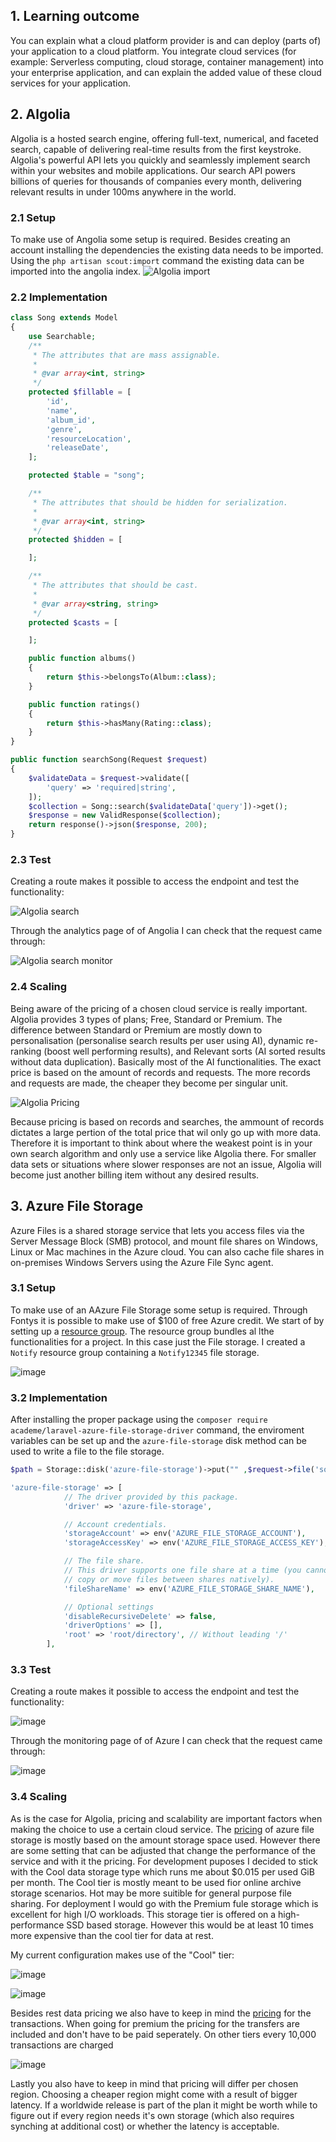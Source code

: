 ## 1. Learning outcome
You can explain what a cloud platform provider is and can deploy (parts of) your application to a cloud platform. You integrate cloud services (for example: Serverless computing, cloud storage, container management) into your enterprise application, and can explain the added value of these cloud services for your application.

## 2. Algolia 
Algolia is a hosted search engine, offering full-text, numerical, and faceted search, capable of delivering real-time results from the first keystroke. Algolia's powerful API lets you quickly and seamlessly implement search within your websites and mobile applications. Our search API powers billions of queries for thousands of companies every month, delivering relevant results in under 100ms anywhere in the world.

### 2.1 Setup
To make use of Angolia some setup is required. Besides creating an account installing the dependencies the existing data needs to be imported. Using the `php artisan scout:import` command the existing data can be imported into the angolia index.
![Algolia import](https://user-images.githubusercontent.com/46562627/173346236-d1e881ee-92a8-49c9-bd4a-63b28b52c471.PNG)


### 2.2 Implementation
```php
class Song extends Model
{
    use Searchable;
    /**
     * The attributes that are mass assignable.
     *
     * @var array<int, string>
     */
    protected $fillable = [
        'id',
        'name',
        'album_id',
        'genre',
        'resourceLocation',
        'releaseDate',
    ];

    protected $table = "song";

    /**
     * The attributes that should be hidden for serialization.
     *
     * @var array<int, string>
     */
    protected $hidden = [

    ];

    /**
     * The attributes that should be cast.
     *
     * @var array<string, string>
     */
    protected $casts = [

    ];

    public function albums()
    {
        return $this->belongsTo(Album::class);
    }

    public function ratings()
    {
        return $this->hasMany(Rating::class);
    }
}
```

```php
public function searchSong(Request $request)
{
    $validateData = $request->validate([
        'query' => 'required|string',
    ]);
    $collection = Song::search($validateData['query'])->get();
    $response = new ValidResponse($collection);
    return response()->json($response, 200);
}
```

### 2.3 Test
Creating a route makes it possible to access the endpoint and test the functionality:

![Algolia search](https://user-images.githubusercontent.com/46562627/173346568-5e4a1f00-eac8-4fc2-9581-790c2c43d151.PNG)

Through the analytics page of of Angolia I can check that the request came through:

![Algolia search monitor](https://user-images.githubusercontent.com/46562627/173346753-bda1da85-ece7-43a3-a7c8-461c858acb0a.PNG)

### 2.4 Scaling
Being aware of the pricing of a chosen cloud service is really important. Algolia provides 3 types of plans; Free, Standard or Premium. The difference between Standard or Premium are mostly down to personalisation (personalise search results per user using AI), dynamic re-ranking (boost well performing results), and Relevant sorts (AI sorted results without data duplication). Basically most of the AI functionalities.
The exact price is based on the amount of records and requests. The more records and requests are made, the cheaper they become per singular unit. 

![Algolia Pricing](https://user-images.githubusercontent.com/46562627/173388317-052067ff-f1b2-47cc-a382-6d35f9856c57.PNG)

Because pricing is based on records and searches, the ammount of records dictates a large pertion of the total price that wil only go up with more data. Therefore it is important to think about where the weakest point is in your own search algorithm and only use a service like Algolia there. For smaller data sets or situations where slower responses are not an issue, Algolia will become just another billing item without any desired results.

## 3. Azure File Storage 
Azure Files is a shared storage service that lets you access files via the Server Message Block (SMB) protocol, and mount file shares on Windows, Linux or Mac machines in the Azure cloud. You can also cache file shares in on-premises Windows Servers using the Azure File Sync agent.

### 3.1 Setup
To make use of an AAzure File Storage some setup is required. Through Fontys it is possible to make use of $100 of free Azure credit.
We start of by setting up a [resource group](https://docs.microsoft.com/nl-nl/azure/azure-resource-manager/management/manage-resource-groups-portal). The resource group bundles al lthe functionalities for a project. In this case just the File storage. I created a `Notify` resource group containing a `Notify12345` file storage.

![image](https://user-images.githubusercontent.com/46562627/174435514-2092d7fd-5de9-425d-b7d1-0db5771c1b79.png)

### 3.2 Implementation
After installing the proper package using the `composer require academe/laravel-azure-file-storage-driver` command, the enviroment variables can be set up and the `azure-file-storage` disk method can be used to write a file to the file storage.

```php
$path = Storage::disk('azure-file-storage')->put("" ,$request->file('song'));
```

```php
'azure-file-storage' => [
            // The driver provided by this package.
            'driver' => 'azure-file-storage',

            // Account credentials.
            'storageAccount' => env('AZURE_FILE_STORAGE_ACCOUNT'),
            'storageAccessKey' => env('AZURE_FILE_STORAGE_ACCESS_KEY'),

            // The file share.
            // This driver supports one file share at a time (you cannot
            // copy or move files between shares natively).
            'fileShareName' => env('AZURE_FILE_STORAGE_SHARE_NAME'),

            // Optional settings
            'disableRecursiveDelete' => false,
            'driverOptions' => [],
            'root' => 'root/directory', // Without leading '/'
        ],
```

### 3.3 Test
Creating a route makes it possible to access the endpoint and test the functionality:

![image](https://user-images.githubusercontent.com/46562627/174436503-371fd0e3-78c2-40db-a383-0ef107796937.png)

Through the monitoring page of of Azure I can check that the request came through:

![image](https://user-images.githubusercontent.com/46562627/174436581-e96310d5-adf0-4606-8881-43765259bce3.png)

### 3.4 Scaling
As is the case for Algolia, pricing and scalability are important factors when making the choice to use a certain cloud service.
The [pricing](https://azure.microsoft.com/en-us/pricing/details/storage/files/) of azure file storage is mostly based on the amount storage space used. However there are some setting that can be adjusted that change the performance of the service and with it the pricing. For development puposes I decided to stick with the Cool data storage type which runs me about $0.015 per used GiB per month. The Cool tier is mostly meant to be used fior online archive storage scenarios. Hot may be more suitible for general purpose file sharing. For deployment I would go with the Premium fule storage which is excellent for high I/O workloads. This storage tier is offered on a high-performance SSD based storage. However this would be at least 10 times more expensive than the cool tier for data at rest.

My current configuration makes use of the "Cool" tier:

![image](https://user-images.githubusercontent.com/46562627/174437092-51e70fa7-6d79-4809-b127-4cc4c96dbd86.png)

![image](https://user-images.githubusercontent.com/46562627/174437200-e349bcc5-a529-4add-9462-0354a5da1cbf.png)


Besides rest data pricing we also have to keep in mind the [pricing](https://azure.microsoft.com/en-us/pricing/details/storage/files/) for the transactions. When going for premium the pricing for the transfers are included and don't have to be paid seperately. On other tiers every 10,000 transactions are charged

![image](https://user-images.githubusercontent.com/46562627/174437228-c4554c58-2692-4455-9183-580602772a65.png)

Lastly you also have to keep in mind that pricing will differ per chosen region. Choosing a cheaper region might come with a result of bigger latency. If a worldwide release is part of the plan it might be worth while to figure out if every region needs it's own storage (which also requires synching at additional cost) or whether the latency is acceptable.
